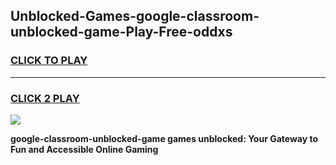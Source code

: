 
## Unblocked-Games-google-classroom-unblocked-game-Play-Free-oddxs
<h3>
<a href="https://premium76.site?title=google-classroom-unblocked-game&ref=18A1">CLICK TO PLAY</a></h3>
<hr>

<h3>
<a href="https://premium76.site?title=google-classroom-unblocked-game&ref=18A1">CLICK 2 PLAY</a>
  
</h3>

<a href="https://premium76.site?title=google-classroom-unblocked-game&ref=18A1"><img src="https://clearcache.store/games.png"></a>


**google-classroom-unblocked-game games unblocked: Your Gateway to Fun and Accessible Online Gaming**
